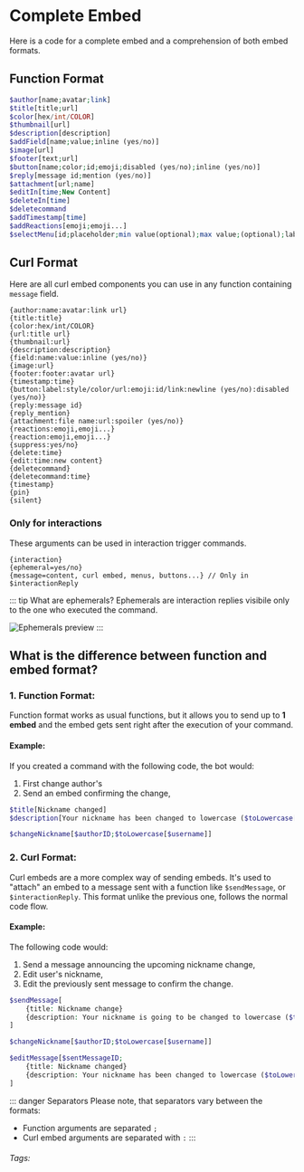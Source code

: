 # Complete Embed

Here is a code for a complete embed and a comprehension of both embed formats.

## Function Format

```php
$author[name;avatar;link]
$title[title;url]
$color[hex/int/COLOR]
$thumbnail[url]
$description[description]
$addField[name;value;inline (yes/no)]
$image[url]
$footer[text;url]
$button[name;color;id;emoji;disabled (yes/no);inline (yes/no)]
$reply[message id;mention (yes/no)]
$attachment[url;name]
$editIn[time;New Content]
$deleteIn[time]
$deletecommand
$addTimestamp[time]
$addReactions[emoji;emoji...]
$selectMenu[id;placeholder;min value(optional);max value;(optional);label;desc;value;value]
```

## Curl Format
Here are all curl embed components you can use in any function containing `message` field.

```
{author:name:avatar:link url}
{title:title}
{color:hex/int/COLOR}
{url:title url}
{thumbnail:url}
{description:description}
{field:name:value:inline (yes/no)}
{image:url}
{footer:footer:avatar url}
{timestamp:time}
{button:label:style/color/url:emoji:id/link:newline (yes/no):disabled (yes/no)}
{reply:message id}
{reply_mention}
{attachment:file name:url:spoiler (yes/no)}
{reactions:emoji,emoji...}
{reaction:emoji,emoji...}
{suppress:yes/no}
{delete:time}
{edit:time:new content}
{deletecommand}
{deletecommand:time}
{timestamp}
{pin}
{silent}
```

### Only for interactions
These arguments can be used in interaction trigger commands.
```
{interaction}
{ephemeral=yes/no}
{message=content, curl embed, menus, buttons...} // Only in $interactionReply
```

::: tip What are ephemerals?
Ephemerals are interaction replies visibile only to the one who executed the command.

![Ephemerals preview](https://cdn.discordapp.com/attachments/957286111250624552/1100459877480013914/image.png)
:::

## What is the difference between function and embed format?

### 1. Function Format:

Function format works as usual functions, but it allows you to send up to **1 embed** and the embed gets sent right after the execution of your command.

#### Example:
If you created a command with the following code, the bot would:
1. First change author's 
2. Send an embed confirming the change,

```php
$title[Nickname changed]
$description[Your nickname has been changed to lowercase ($toLowercase[$username])]

$changeNickname[$authorID;$toLowercase[$username]]
```

### 2.  Curl Format:

Curl embeds are a more complex way of sending embeds. It's used to "attach" an embed to a message sent with a function like `$sendMessage`, or `$interactionReply`.
This format unlike the previous one, follows the normal code flow.

#### Example:
The following code would:
1. Send a message announcing the upcoming nickname change,
2. Edit user's nickname,
3. Edit the previously sent message to confirm the change.

```php
$sendMessage[
    {title: Nickname change}
    {description: Your nickname is going to be changed to lowercase ($toLowercase[$username])}
]

$changeNickname[$authorID;$toLowercase[$username]]

$editMessage[$sentMessageID;
    {title: Nickname changed}
    {description: Your nickname has been changed to lowercase ($toLowercase[$username])}
]
```

::: danger Separators
Please note, that separators vary between the formats:
* Function arguments are separated `;`
* Curl embed arguments are separated with `:`
:::

###### Tags: <Badge type="tip" text="embed" vertical="middle" />
